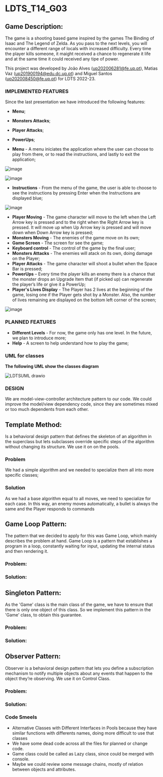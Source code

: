<h1>LDTS_T14_G03</h1>
<h2>Game Description:</h2>

 
The game is a shooting based game inspired by the games The Binding of Isaac and The Legend of Zelda. As you pass to the next levels, you will encounter a different range of locals with increased difficulty. Every time the player kills someone, it maight received a chance to regenerate it life and at the same time it could received any tipe of power. 

This project was developed by João Alves (up202006281@fe.up.pt), Matias Vaz (up201900194@edu.dc.up.pt) and Miguel Santos (up202008450@fe.up.pt) for LDTS 2022-23. 

### IMPLEMENTED FEATURES

Since the last presentation we have introduced the following features:
- **Menu**;
- **Monsters Attacks**;
- **Player Attacks**;
- **PowerUps**;


- **Menu** - A menu iniciates the application where the user can choose to play from there, or to read the instructions, and lastly to exit the application;

![image](https://user-images.githubusercontent.com/94482929/209367553-95923012-e6fd-4e31-bd00-b130d5788735.png)

![image](https://user-images.githubusercontent.com/94482929/209367596-9df5d88e-6bf6-482f-8887-0e1803272fec.png)

-	**Instructions** - From the menu of the game, the user is able to choose to see the instructions by pressing Enter when the Instructions are displayed blue;

![image](https://user-images.githubusercontent.com/94482929/209367850-7b45262e-cb6e-4cba-bc9e-2469ea6f20bb.png)

- **Player Moving** - The game character will move to the left when the Left Arrow key is pressed and to the right when the Right Arrow key is pressed. It will move up when Up Arrow key is pressed and will move down when Down Arrow key is pressed; 
- **Monsters Moving** - The enemies of the game move on its own; 
- **Game Screen** - The screen for see the game; 
- **Keyboard control** - The control of the game by the final user; 
- **Monsters Attacks** - The enemies will atack on its own, doing damage on the Player;
- **Player Attacks** - The game character will shoot a bullet when the Space Bar is pressed;
- **PowerUps** – Every time the player kills an enemy there is a chance that the monster drops an Upgrade Item that (if picked up) can regenerate the player’s life or give it a PowerUp;
- **Player's Lives Display** - The Player has 2 lives at the beginning of the game, losing one if the Player gets shot by a Monster. Also, the number of lives remaining are displayed on the bottom left corner of the screen;

![image](https://user-images.githubusercontent.com/94482929/209370765-cb4f59f2-bcef-4fe8-b60e-9b47f85ddb09.png)



### PLANNED FEATURES

- **Different Levels** - For now, the game only has one level. In the future, we plan to introduce more;
- **Help** - A screen to help understand how to play the game;


### UML for classes 
**The following UML show the classes diagram**

![LDTSUML drawio](https://user-images.githubusercontent.com/36213075/204034768-e300cf2f-337c-4b68-8c74-8591a5dac1cb.png)


### DESIGN

We are model-view-controller architecture pattern to our code. We could improve the model/view dependency code, since they are sometimes mixed or too much dependents from each other. 

## **Template Method**:
Is a behavioral design pattern that defines the skeleton of an algorithm in the superclass but lets subclasses override specific steps of the algorithm without changing its structure. We use it on on the pools.

  ### Problem
  We had a simple algorithm and we needed to specialize them all into more specific classes;

  ### Solution
  As we had a base algorithm equal to all moves, we need to specialize for each case. In this way, an enemy moves                     automatically, a bullet is always the same and the Player responds to commands

## **Game Loop Pattern**: 
The pattern that we decided to apply for this was Game Loop, which mainly describes the problem at hand. Game Loop is a pattern that establishes a program in a loop, constantly waiting for input, updating the internal status and then rendering it.

  ### Problem:

  ### Solution:

## **Singleton Pattern:**
As the 'Game' class is the main class of the game, we have to ensure that there is only one object of this class. So we implement this pattern in the 'Game' class, to obtain this guarantee.

  ### Problem:

  ### Solution:

## **Observer Pattern:**
Observer is a behavioral design pattern that lets you define a subscription mechanism to notify multiple objects about any events that happen to the object they’re observing. We use it on Control Class.

  ### Problem:

  ### Solution:

### Code Smeels

- Alternative Classes with Different Interfaces in Pools because they have similar functions with differents names, doing more difficult to use that classes
- We have some dead code across all the files for planned or change code.
- Game class could be called as Lazy class, since could be merged with console.
- Maybe we could review some message chains, mostly of relation between objects and attributes. 

